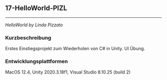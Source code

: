 ## 17-HelloWorld-PIZL
***
 *HelloWorld by Linda Pizzato*

### Kurzbeschreibung

Erstes Einstiegsprojekt zum Wiederholen von C# in Unity.
UI Übung.

### Entwicklungsplattformen

MacOS 12.4, Unity 2020.3.18f1, Visual Studio 8.10.25 (build 2)
